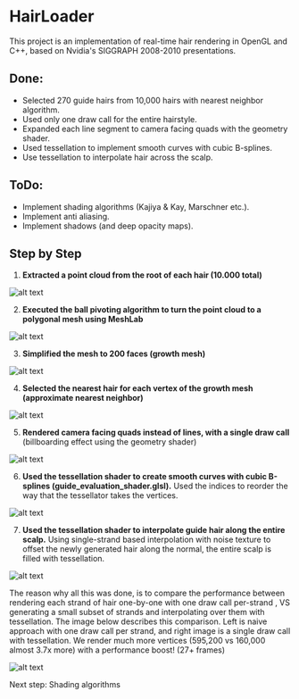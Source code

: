 # HairLoader

This project is an implementation of real-time hair rendering in OpenGL and C++, based on Nvidia's SIGGRAPH 2008-2010 presentations. 

## Done:
- Selected 270 guide hairs from 10,000 hairs with nearest neighbor algorithm.
- Used only one draw call for the entire hairstyle.
- Expanded each line segment to camera facing quads with the geometry shader.
- Used tessellation to implement smooth curves with cubic B-splines.
- Use tessellation to interpolate hair across the scalp.

## ToDo:
- Implement shading algorithms (Kajiya & Kay, Marschner etc.).
- Implement anti aliasing.
- Implement shadows (and deep opacity maps).

## Step by Step

1. **Extracted a point cloud from the root of each hair (10.000 total)**

![alt text](https://i.postimg.cc/PrrTnH5d/point-cloud.png)<br>


2. **Executed the ball pivoting algorithm to turn the point cloud to a polygonal mesh using MeshLab**

![alt text](https://i.postimg.cc/dVrWWkc3/ball-pivoting.png)<br>


3. **Simplified the mesh to 200 faces (growth mesh)**

![alt text](https://i.postimg.cc/7hckNG8X/growth-mesh.png)<br>


4. **Selected the nearest hair for each vertex of the growth mesh (approximate nearest neighbor)**

![alt text](https://i.postimg.cc/mrQg2wf4/guides-1.png)<br>



5. **Rendered camera facing quads instead of lines, with a single draw call** (billboarding effect using the geometry shader)

![alt text](https://i.postimg.cc/RVyS78v9/quads.png)<br>

6. **Used the tessellation shader to create smooth curves with cubic B-splines (guide_evaluation_shader.glsl).** Used the indices to reorder the way that the tessellator takes the vertices.


![alt text](https://i.postimg.cc/L6H5n4c0/bspline.png)

7. **Used the tessellation shader to interpolate guide hair along the entire scalp.** Using single-strand based interpolation with noise texture to offset the newly generated hair along the normal, the entire scalp is filled with tessellation.

![alt text](https://i.postimg.cc/DywJj1n9/2023-01-27-211343.png)


The reason why all this was done, is to compare the performance between rendering each strand of hair one-by-one with one draw call per-strand , VS generating a small subset of strands and interpolating over them with tessellation. The image below describes this comparison. Left is naive approach with one draw call per strand, and right image is a single draw call with tessellation. We render much more vertices (595,200 vs 160,000 almost 3.7x more) with a performance boost! (27+ frames)


![alt text](https://i.postimg.cc/zXWhRKSK/comparison.png)


Next step: Shading algorithms
